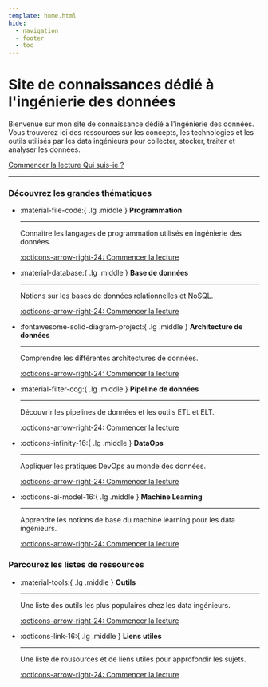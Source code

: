 ```yaml
---
template: home.html
hide:
  - navigation
  - footer
  - toc
---
```


# Site de connaissances dédié à **l'ingénierie des données**

Bienvenue sur mon site de connaissance dédié à l'ingénierie des données.  
Vous trouverez ici des ressources sur les concepts, les technologies et les outils utilisés par les data ingénieurs pour collecter, stocker, traiter et analyser les données.

<div class="container-buttons">
<a class="md-button md-button--primary" href='sql/getting-started/intro'>
Commencer la lecture
</a>
<a class="md-button" href='https://www.linkedin.com/in/pierre-rochet'>
Qui suis-je ?
</a>
</div>

---

### Découvrez les grandes thématiques

<div class="grid cards" markdown>

<!-- prettier-ignore-start -->
-   :material-file-code:{ .lg .middle } __Programmation__

    ---

    Connaitre les langages de programmation utilisés en ingénierie des données.

    [:octicons-arrow-right-24: Commencer la lecture](programming/)

-   :material-database:{ .lg .middle } __Base de données__

    ---

    Notions sur les bases de données relationnelles et NoSQL.

    [:octicons-arrow-right-24: Commencer la lecture](databases/)

-   :fontawesome-solid-diagram-project:{ .lg .middle } __Architecture de données__

    ---

    Comprendre les différentes architectures de données.

    [:octicons-arrow-right-24: Commencer la lecture](data-architecture/)

-  :material-filter-cog:{ .lg .middle } __Pipeline de données__

    ---

    Découvrir les pipelines de données et les outils ETL et ELT.

    [:octicons-arrow-right-24: Commencer la lecture](data-pipeline/)

-  :octicons-infinity-16:{ .lg .middle } __DataOps__

    ---

    Appliquer les pratiques DevOps au monde des données.

    [:octicons-arrow-right-24: Commencer la lecture](machine-learning/)

-  :octicons-ai-model-16:{ .lg .middle } __Machine Learning__

    ---

    Apprendre les notions de base du machine learning pour les data ingénieurs.

    [:octicons-arrow-right-24: Commencer la lecture](machine-learning/)


<!-- prettier-ignore-end -->

</div>

### Parcourez les listes de ressources

<div class="grid cards" markdown>

<!-- prettier-ignore-start -->
-  :material-tools:{ .lg .middle } __Outils__

    ---

    Une liste des outils les plus populaires chez les data ingénieurs.

    [:octicons-arrow-right-24: Commencer la lecture](tools/)

-  :octicons-link-16:{ .lg .middle } __Liens utiles__

    ---

    Une liste de rousources et de liens utiles pour approfondir les sujets.

    [:octicons-arrow-right-24: Commencer la lecture](resources/)


<!-- prettier-ignore-end -->

</div>
